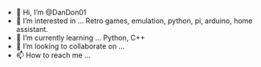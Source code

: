 - 👋 Hi, I’m @DanDon01
- 👀 I’m interested in ... Retro games, emulation, python, pi, arduino, home assistant.
- 🌱 I’m currently learning ... Python, C++
- 💞️ I’m looking to collaborate on ...
- 📫 How to reach me ...

<!---
DanDon01/DanDon01 is a ✨ special ✨ repository because its `README.md` (this file) appears on your GitHub profile.
You can click the Preview link to take a look at your changes.
--->

